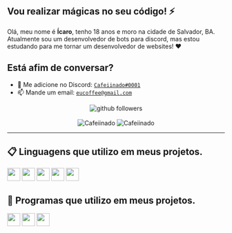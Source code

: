 ## Vou realizar mágicas no seu código! :zap:

Olá, meu nome é **Ícaro**, tenho 18 anos e moro na cidade de Salvador, BA. Atualmente sou um desenvolvedor de bots para discord, mas estou estudando para me tornar um desenvolvedor de websites! :heart:

## **Está afim de conversar?**
- :speech_balloon: Me adicione no Discord: [`Cafeiinado#0001`](https://discord.com/users/914577400845721700)
- :mailbox: Mande um email: [`eucoffee@gmail.com`](maito:eucoffee@gmail.com)

<p align="center">
    <img src="https://img.shields.io/github/followers/Cafeiinado?label=Follow&style=social" alt="github followers" /><br>
    <br>
    <img src="https://github-readme-stats.vercel.app/api?username=Cafeiinado&show_icons=true&theme=dark" alt="Cafeiinado" />
    <img src="https://github-readme-stats.vercel.app/api/top-langs/?username=Cafeiinado&theme=dark" alt="Cafeiinado" />
   
</p>
<hr>

## 📋 Linguagens que utilizo em meus projetos.

<code><img height="30" src="https://img.shields.io/badge/PHP-blue?style=for-the-badge&logo=php&logoColor=white"></code>
<code><img height="30" src="https://img.shields.io/badge/JavaScript-F7DF1E?style=for-the-badge&logo=javascript&logoColor=black"></code>
<code><img height="30" src="https://img.shields.io/badge/MongoDB-%234ea94b.svg?style=for-the-badge&logo=mongodb&logoColor=white"></code>
<code><img height="30" src="https://img.shields.io/badge/firebase-%23039BE5.svg?style=for-the-badge&logo=firebase"></code>
<code><img height="30" src="https://img.shields.io/badge/node.js-6DA55F?style=for-the-badge&logo=node.js&logoColor=white"></code>

## 🚀 Programas que utilizo em meus projetos.

<code><img height="30" src="https://img.shields.io/badge/Visual%20Studio%20Code-0078d7.svg?style=for-the-badge&logo=visual-studio-code&logoColor=white"></code>
<code><img height="30" src="https://img.shields.io/badge/sublime_text-%23575757.svg?style=for-the-badge&logo=sublime-text&logoColor=important"></code>
<code><img height="30" src="https://img.shields.io/badge/github-%23121011.svg?style=for-the-badge&logo=github&logoColor=white"></code>
